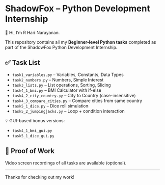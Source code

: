 # ShadowFox – Python Development Internship

👋 Hi, I’m R Hari Narayanan.

This repository contains all my **Beginner-level Python tasks** completed as part of the ShadowFox Python Development Internship.

## ✅ Task List

- `task1_variables.py` – Variables, Constants, Data Types
- `task2_numbers.py` – Numbers, Simple Interest
- `task3_lists.py` – List operations, Sorting, Slicing
- `task4_1_bmi.py` – BMI Calculator with if-else
- `task4_2_city_country.py` – City to Country (case-insensitive)
- `task4_3_compare_cities.py` – Compare cities from same country
- `task5_1_dice.py` – Dice roll simulation
- `task5_2_jumpingjacks.py` – Loop + condition interaction

💡 GUI-based bonus versions:
- `task4_1_bmi_gui.py`
- `task5_1_dice_gui.py`

## 📁 Proof of Work
Video screen recordings of all tasks are available (optional).

---

Thanks for checking out my work!
